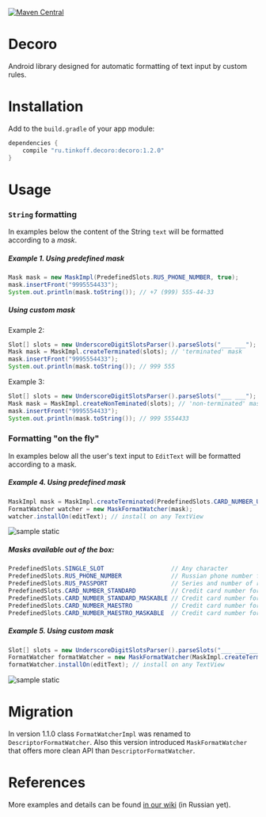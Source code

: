 [![Maven Central][img version shield]][maven]

Decoro
===========

Android library designed for automatic formatting of text input by custom rules.

# Installation

Add to the `build.gradle` of your app module:
```Groovy
dependencies {
    compile "ru.tinkoff.decoro:decoro:1.2.0"
}
```

# Usage

### `String` formatting
In examples below the content of the String `text` will be formatted according to a _mask_.

##### Example 1. Using predefined mask
```Java
Mask mask = new MaskImpl(PredefinedSlots.RUS_PHONE_NUMBER, true);
mask.insertFront("9995554433");
System.out.println(mask.toString()); // +7 (999) 555-44-33
```

##### Using custom mask
Example 2:
```Java
Slot[] slots = new UnderscoreDigitSlotsParser().parseSlots("___ ___");
Mask mask = MaskImpl.createTerminated(slots); // 'terminated' mask
mask.insertFront("9995554433");
System.out.println(mask.toString()); // 999 555
```

Example 3:
```Java
Slot[] slots = new UnderscoreDigitSlotsParser().parseSlots("___ ___");
Mask mask = MaskImpl.createNonTeminated(slots); // 'non-terminated' mask
mask.insertFront("9995554433");
System.out.println(mask.toString()); // 999 5554433
```

### Formatting "on the fly"
In examples below all the user's text input to `EditText` will be formatted according to a mask.

##### Example 4. Using predefined mask
```Java
MaskImpl mask = MaskImpl.createTerminated(PredefinedSlots.CARD_NUMBER_USUAL);
FormatWatcher watcher = new MaskFormatWatcher(mask);
watcher.installOn(editText); // install on any TextView
```

![sample static][img sample static]

##### Masks available out of the box:
```Java
PredefinedSlots.SINGLE_SLOT                   // Any character
PredefinedSlots.RUS_PHONE_NUMBER              // Russian phone number formatted as +7 (___) ___-__-__ (digits only)
PredefinedSlots.RUS_PASSPORT                  // Series and number of russian passport formatted as ____ ______  (digits only)
PredefinedSlots.CARD_NUMBER_STANDARD          // Credit card number formatted as ____ ____ ____ ____ (digits only)
PredefinedSlots.CARD_NUMBER_STANDARD_MASKABLE // Credit card number formatted as ____ ____ ____ ____ (digits and chars 'X', 'x', '*')
PredefinedSlots.CARD_NUMBER_MAESTRO           // Credit card number formatted as ________ ____ (digits only)
PredefinedSlots.CARD_NUMBER_MAESTRO_MASKABLE  // Credit card number formatted as ________ ____ (digits and chars 'X', 'x', '*')
```

##### Example 5. Using custom mask
```Java
Slot[] slots = new UnderscoreDigitSlotsParser().parseSlots("___ ___ ___");
FormatWatcher formatWatcher = new MaskFormatWatcher(MaskImpl.createTerminated(slots));
formatWatcher.installOn(editText); // install on any TextView
```

![sample static][img sample dynamic]

# Migration

In version 1.1.0 class `FormatWatcherImpl` was renamed to `DescriptorFormatWatcher`.
Also this version introduced `MaskFormatWatcher` that offers more clean API than `DescriptorFormatWatcher`.

# References

More examples and details can be found [in our wiki][details wiki] (in Russian yet).

[maven]: http://search.maven.org/#search%7Cga%7C1%7Cg%3A%22ru.tinkoff.decoro%22%20
[details wiki]: https://github.com/TinkoffCreditSystems/decoro/wiki
[img version shield]: https://img.shields.io/badge/version-1.2.0-blue.svg
[img sample static]: https://raw.githubusercontent.com/TinkoffCreditSystems/decoro/master/img/static1.gif
[img sample dynamic]: https://raw.githubusercontent.com/TinkoffCreditSystems/decoro/master/img/dynamic1.gif
